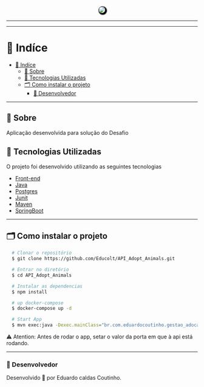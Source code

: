 <h1 align="center" style="color: black;">
    <img src="https://i.ibb.co/8jZWXGR/logo.jpg" style="border-radius: 120px; border: 1px solid #000;
    box-shadow: 2px 2px 2px 2px " />
</h1>

---

---

# 📍 Indíce

- [📍 Indíce](#-indíce)
  - [🔖 Sobre](#-sobre)
  - [🚀 Tecnologias Utilizadas](#-tecnologias-utilizadas)
  - [🗂 Como instalar o projeto](#-como-instalar-o-projeto)
    - [🧔 Desenvolvedor](#-desenvolvedor)

---

## 🔖 Sobre

Aplicação desenvolvida para solução do Desafio

## 🚀 Tecnologias Utilizadas

O projeto foi desenvolvido utilizando as seguintes tecnologias

- [Front-end](https://github.com/Educolt/Website_Adopt_Animals)
- [Java](https://www.java.com/pt-BR/)
- [Postgres](https://www.postgresql.org/)
- [Junit](https://junit.org/junit5/)
- [Maven](https://maven.apache.org/)
- [SpringBoot](https://spring.io/projects/spring-boot)

---

## 🗂 Como instalar o projeto

```bash
  # Clonar o repositório
  $ git clone https://github.com/Educolt/API_Adopt_Animals.git

  # Entrar no diretório
  $ cd API_Adopt_Animals

  # Instalar as dependencias
  $ npm install

  # up docker-compose
  $ docker-compose up -d

  # Start App
  $ mvn exec:java -Dexec.mainClass="br.com.eduardocoutinho.gestao_adocao_animais.GestaoAdocaoAnimaisApplication"

```
⚠️ Atention: Antes de rodar o app, setar o valor da porta em que à api está rodando.

---

### 🧔 Desenvolvedor
Desenvolvido 💜 por Eduardo caldas Coutinho.
